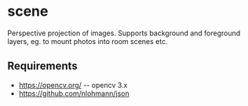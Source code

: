 # scene

Perspective projection of images. Supports background and foreground layers, eg. to mount photos into room scenes etc.

## Requirements

* https://opencv.org/ -- opencv 3.x
* https://github.com/nlohmann/json

